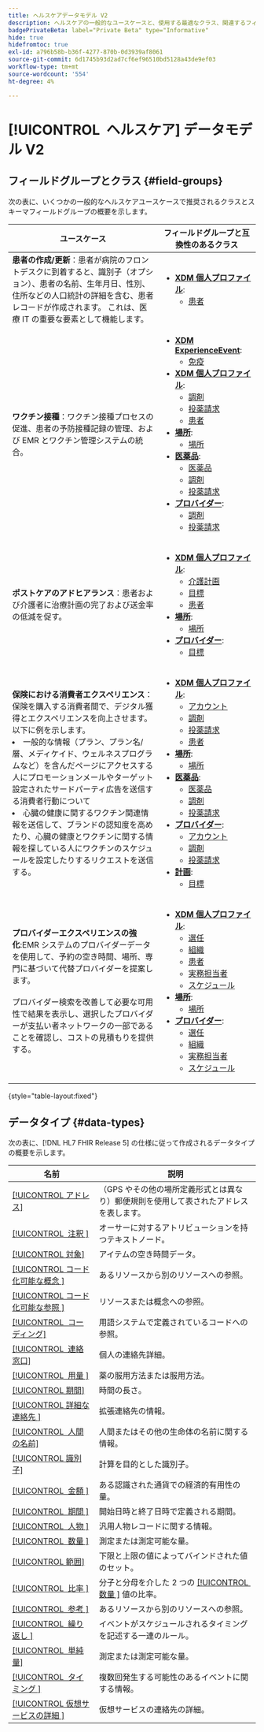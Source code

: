 ```yaml
---
title: ヘルスケアデータモデル V2
description: ヘルスケアの一般的なユースケースと、使用する最適なクラス、関連するフィールドグループ、データタイプについて説明します。
badgePrivateBeta: label="Private Beta" type="Informative"
hide: true
hidefromtoc: true
exl-id: a796b58b-b36f-4277-870b-0d3939af8061
source-git-commit: 6d1745b93d2ad7cf6ef96510bd5128a43de9ef03
workflow-type: tm+mt
source-wordcount: '554'
ht-degree: 4%

---
```


# [!UICONTROL &#x200B; ヘルスケア &#x200B;] データモデル V2

## フィールドグループとクラス {#field-groups}

次の表に、いくつかの一般的なヘルスケアユースケースで推奨されるクラスとスキーマフィールドグループの概要を示します。

| ユースケース | フィールドグループと互換性のあるクラス |
| --- | --- |
| **患者の作成/更新**：患者が病院のフロントデスクに到着すると、識別子（オプション）、患者の名前、生年月日、性別、住所などの人口統計の詳細を含む、患者レコードが作成されます。 これは、医療 IT の重要な要素として機能します。 | <ul><li>**[XDM 個人プロファイル](../../classes/individual-profile.md)**:<ul><li>[ 患者 ](./field-groups/patient.md)</li></ul></li></ul> |
| **ワクチン接種**：ワクチン接種プロセスの促進、患者の予防接種記録の管理、および EMR とワクチン管理システムの統合。 | <ul><li>**[XDM ExperienceEvent](../../classes/experienceevent.md)**:<ul><li>[ 免疫 ](./field-groups/immunization.md)</li></ul></li><li>**[XDM 個人プロファイル](../../classes/individual-profile.md)**:<ul><li>[ 調剤 ](./field-groups/medication-dispense.md)</li><li>[ 投薬請求 ](./field-groups/medication-request.md)</li><li>[ 患者 ](./field-groups/patient.md)</li></ul></li><li>**[場所](./classes/location.md)**:<ul><li>[場所](./field-groups/location.md)</li></ul><li>**[医薬品](../../classes/medication.md)**:<ul><li>[ 医薬品 ](./field-groups/medication.md)</li><li>[ 調剤 ](./field-groups/medication-dispense.md)</li><li>[ 投薬請求 ](./field-groups/medication-request.md)</li></ul></li><li>**[プロバイダー](../../classes/provider.md)**:<ul><li>[ 調剤 ](./field-groups/medication-dispense.md)</li><li>[ 投薬請求 ](./field-groups/medication-request.md)</li></ul></li></ul> |
| **ポストケアのアドヒアランス**：患者および介護者に治療計画の完了および送金率の低減を促す。 | <ul><li>**[XDM 個人プロファイル](../../classes/individual-profile.md)**:<ul><li>[ 介護計画 ](./field-groups/care-plan.md)</li><li>[ 目標 ](./field-groups/goal.md)</li><li>[ 患者 ](./field-groups/patient.md)</li></ul></li><li>**[場所](./classes/location.md)**:<ul><li>[場所](./field-groups/location.md)</li></ul><li>**[プロバイダー](../../classes/provider.md)**:<ul><li>[ 目標 ](./field-groups/goal.md)</li></ul></li></ul> |
| **保険における消費者エクスペリエンス**：保険を購入する消費者間で、デジタル獲得とエクスペリエンスを向上させます。 以下に例を示します。 <li> 一般的な情報（プラン、プラン名/層、メディケイド、ウェルネスプログラムなど）を含んだページにアクセスする人にプロモーションメールやターゲット設定されたサードパーティ広告を送信する消費者行動について</li><li> 心臓の健康に関するワクチン関連情報を送信して、ブランドの認知度を高めたり、心臓の健康とワクチンに関する情報を探している人にワクチンのスケジュールを設定したりするリクエストを送信する。 </li> | <ul><li>**[XDM 個人プロファイル](../../classes/individual-profile.md)**:<ul><li>[アカウント](./field-groups/account.md)</li><li>[ 調剤 ](./field-groups/medication-dispense.md)</li><li>[ 投薬請求 ](./field-groups/medication-request.md)</li><li>[ 患者 ](./field-groups/patient.md)</li></ul></li><li>**[場所](./classes/location.md)**:<ul><li>[場所](./field-groups/location.md)</li></ul><li>**[医薬品](../../classes/medication.md)**:<ul><li>[ 医薬品 ](./field-groups/medication.md)</li><li>[ 調剤 ](./field-groups/medication-dispense.md)</li><li>[ 投薬請求 ](./field-groups/medication-request.md)</li></ul></li><li>**[プロバイダー](../../classes/provider.md)**:<ul><li>[アカウント](./field-groups/account.md)</li><li>[ 調剤 ](./field-groups/medication-dispense.md)</li><li>[ 投薬請求 ](./field-groups/medication-request.md)</li></ul><li>**[計画](../../classes/plan.md)**:<ul><li>[ 目標 ](./field-groups/coverage.md)</li></ul></li></ul> |
| **プロバイダーエクスペリエンスの強化**:EMR システムのプロバイダーデータを使用して、予約の空き時間、場所、専門に基づいて代替プロバイダーを提案します。<br> <br> プロバイダー検索を改善して必要な可用性で結果を表示し、選択したプロバイダーが支払い者ネットワークの一部であることを確認し、コストの見積もりを提供する。 | <ul><li>**[XDM 個人プロファイル](../../classes/individual-profile.md)**:<ul><li>[ 選任 ](./field-groups/appointment.md)</li><li>[ 組織 ](./field-groups/organization.md)</li><li>[ 患者 ](./field-groups/patient.md)</li><li>[ 実務担当者 ](./field-groups/practioner.md)</li><li>[スケジュール](./field-groups/schedule.md)</li></ul></li><li>**[場所](./classes/location.md)**:<ul><li>[場所](./field-groups/location.md)</li></ul><li>**[プロバイダー](../../classes/provider.md)**:<ul><li>[ 選任 ](./field-groups/appointment.md)</li><li>[ 組織 ](./field-groups/organization.md)</li><li>[ 実務担当者 ](./field-groups/practioner.md)</li><li>[スケジュール](./field-groups/schedule.md)</li></ul></li></ul> |

{style="table-layout:fixed"}

## データタイプ {#data-types}

次の表に、[!DNL HL7 FHIR Release 5] の仕様に従って作成されるデータタイプの概要を示します。

| 名前 | 説明 |
| --- | --- |
| [[!UICONTROL アドレス]](./data-types/address.md) | （GPS やその他の場所定義形式とは異なり）郵便規則を使用して表されたアドレスを表します。 |
| [[!UICONTROL &#x200B; 注釈 &#x200B;]](./data-types/annotation.md) | オーサーに対するアトリビューションを持つテキストノード。 |
| [[!UICONTROL 対象]](./data-types/availability.md) | アイテムの空き時間データ。 |
| [[!UICONTROL &#x200B; コード化可能な概念 &#x200B;]](./data-types/codeable-concept.md) | あるリソースから別のリソースへの参照。 |
| [[!UICONTROL &#x200B; コード化可能な参照 &#x200B;]](./data-types/codeable-reference.md) | リソースまたは概念への参照。 |
| [[!UICONTROL &#x200B; コーディング &#x200B;]](./data-types/coding.md) | 用語システムで定義されているコードへの参照。 |
| [[!UICONTROL &#x200B; 連絡窓口 &#x200B;]](./data-types/contact-point.md) | 個人の連絡先詳細。 |
| [[!UICONTROL &#x200B; 用量 &#x200B;]](./data-types/dosage.md) | 薬の服用方法または服用方法。 |
| [[!UICONTROL 期間]](./data-types/duration.md) | 時間の長さ。 |
| [[!UICONTROL &#x200B; 詳細な連絡先 &#x200B;]](./data-types/extended-contact-detail.md) | 拡張連絡先の情報。 |
| [[!UICONTROL &#x200B; 人間の名前 &#x200B;]](./data-types/human-name.md) | 人間またはその他の生命体の名前に関する情報。 |
| [[!UICONTROL 識別子]](./data-types/identifier.md) | 計算を目的とした識別子。 |
| [[!UICONTROL &#x200B; 金額 &#x200B;]](./data-types/money.md) | ある認識された通貨での経済的有用性の量。 |
| [[!UICONTROL &#x200B; 期間 &#x200B;]](./data-types/period.md) | 開始日時と終了日時で定義される期間。 |
| [[!UICONTROL &#x200B; 人物 &#x200B;]](./data-types/person.md) | 汎用人物レコードに関する情報。 |
| [[!UICONTROL &#x200B; 数量 &#x200B;]](./data-types/quantity.md) | 測定または測定可能な量。 |
| [[!UICONTROL 範囲]](./data-types/range.md) | 下限と上限の値によってバインドされた値のセット。 |
| [[!UICONTROL &#x200B; 比率 &#x200B;]](./data-types/ratio.md) | 分子と分母を介した 2 つの [[!UICONTROL &#x200B; 数量 &#x200B;]](./data-types/quantity.md) 値の比率。 |
| [[!UICONTROL &#x200B; 参考 &#x200B;]](./data-types/reference.md) | あるリソースから別のリソースへの参照。 |
| [[!UICONTROL &#x200B; 繰り返し &#x200B;]](./data-types/repeat.md) | イベントがスケジュールされるタイミングを記述する一連のルール。 |
| [[!UICONTROL &#x200B; 単純量 &#x200B;]](./data-types/simple-quantity.md) | 測定または測定可能な量。 |
| [[!UICONTROL &#x200B; タイミング &#x200B;]](./data-types/timing.md) | 複数回発生する可能性のあるイベントに関する情報。 |
| [[!UICONTROL &#x200B; 仮想サービスの詳細 &#x200B;]](./data-types/virtual-service-detail.md) | 仮想サービスの連絡先の詳細。 |

